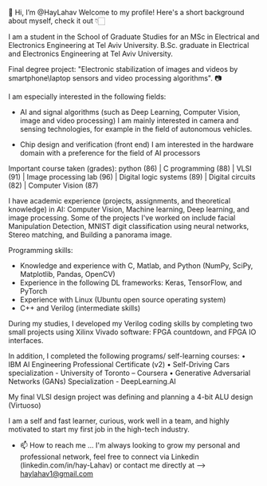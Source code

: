 👋 Hi, I’m @HayLahav
Welcome to my profile!
Here's a short background about myself, check it out 👇🏻


I am a student in the School of Graduate Studies for an MSc in Electrical and Electronics Engineering at Tel Aviv University.
B.Sc. graduate in Electrical and Electronics Engineering at Tel Aviv University. 

Final degree project: "Electronic stabilization of images and videos by smartphone\laptop sensors and video processing algorithms". 📷

I am especially interested in the following fields:

* AI and signal algorithms (such as Deep Learning, Computer Vision, image and video processing)
 I am mainly interested in camera and sensing technologies, for example in the field of autonomous 
 vehicles.

* Chip design and verification (front end)
 I am interested in the hardware domain with a preference for the field of AI processors

Important course taken (grades):
python (86) | C programming (88) | VLSI (91) | Image processing lab (96) | Digital logic systems (89) | Digital circuits (82) | Computer Vision (87)

I have academic experience (projects, assignments, and theoretical knowledge) in AI: Computer Vision, Machine learning, Deep learning, and image processing. Some of the projects I've worked on include facial Manipulation Detection, MNIST digit classification using neural networks, Stereo matching, and Building a panorama image.

Programming skills:
* Knowledge and experience with C, Matlab, and Python (NumPy, SciPy, Matplotlib, Pandas, OpenCV)
* Experience in the following DL frameworks: Keras, TensorFlow, and PyTorch 
* Experience with Linux (Ubuntu open source operating system) 
*  C++ and Verilog (intermediate skills)

During my studies, I developed my Verilog coding skills by completing two small projects using Xilinx Vivado software: FPGA countdown, and FPGA IO interfaces. 

In addition, I completed the following programs/ self-learning courses:
• IBM AI Engineering Professional Certificate (v2)
• Self-Driving Cars specialization - University of Toronto – Coursera
• Generative Adversarial Networks (GANs) Specialization - DeepLearning.AI
 

 
 My final VLSI design project was defining and planning a 4-bit ALU design (Virtuoso)

 I am a self and fast learner, curious, work well in a team, and highly motivated to start my first job in the high-tech industry.


- 📫 How to reach me ...
I'm always looking to grow my personal and professional network, feel free to connect via Linkedin (linkedin.com/in/hay-Lahav) or contact me directly at --> haylahav1@gmail.com


